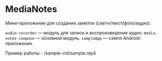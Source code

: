 # MediaNotes

Мини-приложение для создания заметок (скетч/текст/фото/аудио).

`audio-recorder` — модуль для записи и воспроизведения аудио.
`media-notes-compose` — основной модуль.
`sampleApp` — сэмпл Android-приложения.

Пример работы - /sample-vid/sample.mp4
